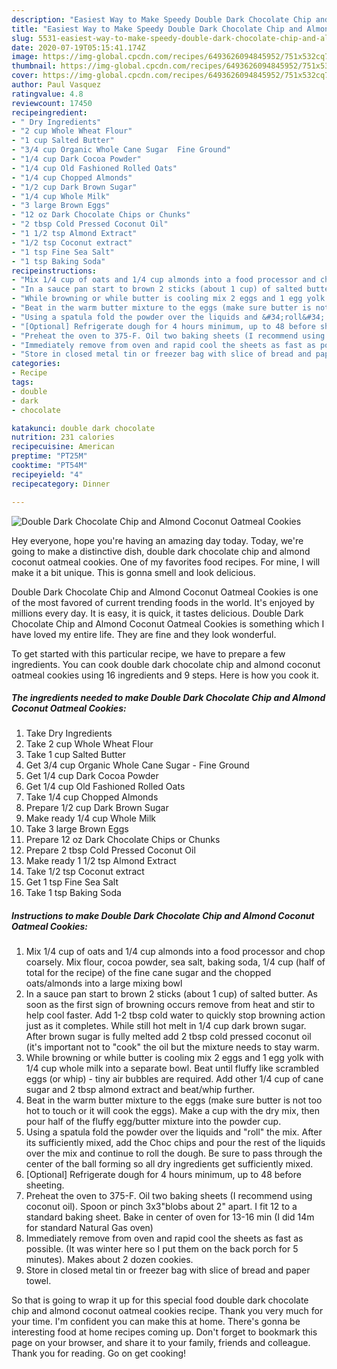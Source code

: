 ```yaml
---
description: "Easiest Way to Make Speedy Double Dark Chocolate Chip and Almond Coconut Oatmeal Cookies"
title: "Easiest Way to Make Speedy Double Dark Chocolate Chip and Almond Coconut Oatmeal Cookies"
slug: 5531-easiest-way-to-make-speedy-double-dark-chocolate-chip-and-almond-coconut-oatmeal-cookies
date: 2020-07-19T05:15:41.174Z
image: https://img-global.cpcdn.com/recipes/6493626094845952/751x532cq70/double-dark-chocolate-chip-and-almond-coconut-oatmeal-cookies-recipe-main-photo.jpg
thumbnail: https://img-global.cpcdn.com/recipes/6493626094845952/751x532cq70/double-dark-chocolate-chip-and-almond-coconut-oatmeal-cookies-recipe-main-photo.jpg
cover: https://img-global.cpcdn.com/recipes/6493626094845952/751x532cq70/double-dark-chocolate-chip-and-almond-coconut-oatmeal-cookies-recipe-main-photo.jpg
author: Paul Vasquez
ratingvalue: 4.8
reviewcount: 17450
recipeingredient:
- " Dry Ingredients"
- "2 cup Whole Wheat Flour"
- "1 cup Salted Butter"
- "3/4 cup Organic Whole Cane Sugar  Fine Ground"
- "1/4 cup Dark Cocoa Powder"
- "1/4 cup Old Fashioned Rolled Oats"
- "1/4 cup Chopped Almonds"
- "1/2 cup Dark Brown Sugar"
- "1/4 cup Whole Milk"
- "3 large Brown Eggs"
- "12 oz Dark Chocolate Chips or Chunks"
- "2 tbsp Cold Pressed Coconut Oil"
- "1 1/2 tsp Almond Extract"
- "1/2 tsp Coconut extract"
- "1 tsp Fine Sea Salt"
- "1 tsp Baking Soda"
recipeinstructions:
- "Mix 1/4 cup of oats and 1/4 cup almonds into a food processor and chop coarsely. Mix flour, cocoa powder, sea salt, baking soda, 1/4 cup (half of total for the recipe) of the fine cane sugar and the chopped oats/almonds into a large mixing bowl"
- "In a sauce pan start to brown 2 sticks (about 1 cup) of salted butter. As soon as the first sign of browning occurs remove from heat and stir to help cool faster. Add 1-2 tbsp cold water to quickly stop browning action just as it completes. While still hot melt in 1/4 cup dark brown sugar. After brown sugar is fully melted add 2 tbsp cold pressed coconut oil (it&#39;s important not to &#34;cook&#34; the oil but the mixture needs to stay warm."
- "While browning or while butter is cooling mix 2 eggs and 1 egg yolk with 1/4 cup whole milk into a separate bowl. Beat until fluffy like scrambled eggs (or whip) - tiny air bubbles are required. Add other 1/4 cup of cane sugar and 2 tbsp almond extract and beat/whip further."
- "Beat in the warm butter mixture to the eggs (make sure butter is not too hot to touch or it will cook the eggs). Make a cup with the dry mix, then pour half of the fluffy egg/butter mixture into the powder cup."
- "Using a spatula fold the powder over the liquids and &#34;roll&#34; the mix. After its sufficiently mixed, add the Choc chips and pour the rest of the liquids over the mix and continue to roll the dough. Be sure to pass through the center of the ball forming so all dry ingredients get sufficiently mixed."
- "[Optional] Refrigerate dough for 4 hours minimum, up to 48 before sheeting."
- "Preheat the oven to 375-F. Oil two baking sheets (I recommend using coconut oil). Spoon or pinch 3x3&#34;blobs about 2&#34; apart. I fit 12 to a standard baking sheet. Bake in center of oven for 13-16 min (I did 14m for standard Natural Gas oven)"
- "Immediately remove from oven and rapid cool the sheets as fast as possible. (It was winter here so I put them on the back porch for 5 minutes). Makes about 2 dozen cookies."
- "Store in closed metal tin or freezer bag with slice of bread and paper towel."
categories:
- Recipe
tags:
- double
- dark
- chocolate

katakunci: double dark chocolate 
nutrition: 231 calories
recipecuisine: American
preptime: "PT25M"
cooktime: "PT54M"
recipeyield: "4"
recipecategory: Dinner

---
```



![Double Dark Chocolate Chip and Almond Coconut Oatmeal Cookies](https://img-global.cpcdn.com/recipes/6493626094845952/751x532cq70/double-dark-chocolate-chip-and-almond-coconut-oatmeal-cookies-recipe-main-photo.jpg)

Hey everyone, hope you're having an amazing day today. Today, we're going to make a distinctive dish, double dark chocolate chip and almond coconut oatmeal cookies. One of my favorites food recipes. For mine, I will make it a bit unique. This is gonna smell and look delicious.

Double Dark Chocolate Chip and Almond Coconut Oatmeal Cookies is one of the most favored of current trending foods in the world. It's enjoyed by millions every day. It is easy, it is quick, it tastes delicious. Double Dark Chocolate Chip and Almond Coconut Oatmeal Cookies is something which I have loved my entire life. They are fine and they look wonderful.




To get started with this particular recipe, we have to prepare a few ingredients. You can cook double dark chocolate chip and almond coconut oatmeal cookies using 16 ingredients and 9 steps. Here is how you cook it.

<!--inarticleads1-->

##### The ingredients needed to make Double Dark Chocolate Chip and Almond Coconut Oatmeal Cookies:

1. Take  Dry Ingredients
1. Take 2 cup Whole Wheat Flour
1. Take 1 cup Salted Butter
1. Get 3/4 cup Organic Whole Cane Sugar - Fine Ground
1. Get 1/4 cup Dark Cocoa Powder
1. Get 1/4 cup Old Fashioned Rolled Oats
1. Take 1/4 cup Chopped Almonds
1. Prepare 1/2 cup Dark Brown Sugar
1. Make ready 1/4 cup Whole Milk
1. Take 3 large Brown Eggs
1. Prepare 12 oz Dark Chocolate Chips or Chunks
1. Prepare 2 tbsp Cold Pressed Coconut Oil
1. Make ready 1 1/2 tsp Almond Extract
1. Take 1/2 tsp Coconut extract
1. Get 1 tsp Fine Sea Salt
1. Take 1 tsp Baking Soda




<!--inarticleads2-->

##### Instructions to make Double Dark Chocolate Chip and Almond Coconut Oatmeal Cookies:

1. Mix 1/4 cup of oats and 1/4 cup almonds into a food processor and chop coarsely. Mix flour, cocoa powder, sea salt, baking soda, 1/4 cup (half of total for the recipe) of the fine cane sugar and the chopped oats/almonds into a large mixing bowl
1. In a sauce pan start to brown 2 sticks (about 1 cup) of salted butter. As soon as the first sign of browning occurs remove from heat and stir to help cool faster. Add 1-2 tbsp cold water to quickly stop browning action just as it completes. While still hot melt in 1/4 cup dark brown sugar. After brown sugar is fully melted add 2 tbsp cold pressed coconut oil (it&#39;s important not to &#34;cook&#34; the oil but the mixture needs to stay warm.
1. While browning or while butter is cooling mix 2 eggs and 1 egg yolk with 1/4 cup whole milk into a separate bowl. Beat until fluffy like scrambled eggs (or whip) - tiny air bubbles are required. Add other 1/4 cup of cane sugar and 2 tbsp almond extract and beat/whip further.
1. Beat in the warm butter mixture to the eggs (make sure butter is not too hot to touch or it will cook the eggs). Make a cup with the dry mix, then pour half of the fluffy egg/butter mixture into the powder cup.
1. Using a spatula fold the powder over the liquids and &#34;roll&#34; the mix. After its sufficiently mixed, add the Choc chips and pour the rest of the liquids over the mix and continue to roll the dough. Be sure to pass through the center of the ball forming so all dry ingredients get sufficiently mixed.
1. [Optional] Refrigerate dough for 4 hours minimum, up to 48 before sheeting.
1. Preheat the oven to 375-F. Oil two baking sheets (I recommend using coconut oil). Spoon or pinch 3x3&#34;blobs about 2&#34; apart. I fit 12 to a standard baking sheet. Bake in center of oven for 13-16 min (I did 14m for standard Natural Gas oven)
1. Immediately remove from oven and rapid cool the sheets as fast as possible. (It was winter here so I put them on the back porch for 5 minutes). Makes about 2 dozen cookies.
1. Store in closed metal tin or freezer bag with slice of bread and paper towel.




So that is going to wrap it up for this special food double dark chocolate chip and almond coconut oatmeal cookies recipe. Thank you very much for your time. I'm confident you can make this at home. There's gonna be interesting food at home recipes coming up. Don't forget to bookmark this page on your browser, and share it to your family, friends and colleague. Thank you for reading. Go on get cooking!
